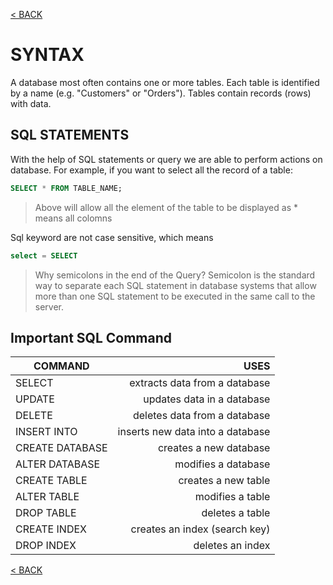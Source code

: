 [< BACK](./README.md)
# SYNTAX
A database most often contains one or more tables. Each table is identified by a name (e.g. "Customers" or "Orders"). 
Tables contain records (rows) with data.

## SQL STATEMENTS
With the help of SQL statements or query we are able to perform actions on database.
For example, if you want to select all the record of a table:

```sql
SELECT * FROM TABLE_NAME;
```
> Above will allow all the element of the table to be displayed as * means all colomns 

Sql keyword are not case sensitive, which means
```sql
select = SELECT
```

> Why semicolons in the end of the Query?
Semicolon is the standard way to separate each SQL statement in database systems that allow more than one SQL statement
to be executed in the same call to the server. 

## Important SQL Command 

| COMMAND          | USES                            | 
| ---------------- | ------------------------------: | 
| SELECT           | extracts data from a database   |
| UPDATE           | updates data in a database      |
| DELETE           | deletes data from a database    |
| INSERT INTO      | inserts new data into a database|
| CREATE DATABASE  | creates a new database          |
| ALTER DATABASE   | modifies a database             |
| CREATE TABLE     | creates a new table             |
| ALTER TABLE      | modifies a table                |
| DROP TABLE       | deletes a table                 |
| CREATE INDEX     | creates an index (search key)   |
| DROP INDEX       | deletes an index                |

[< BACK](./README.md)
